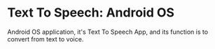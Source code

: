 Text To Speech: Android OS
==========================

Android OS application, it's Text To Speech App, 
and its function is to convert from text to voice.
